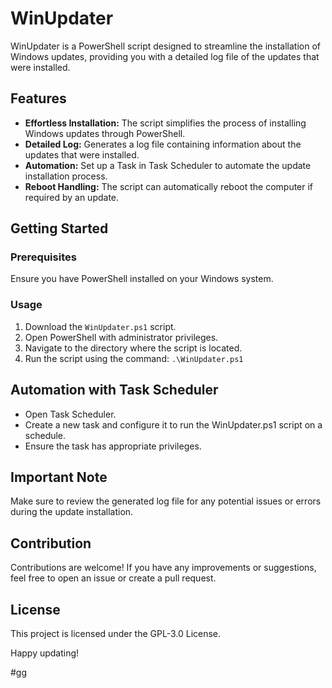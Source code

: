# WinUpdater

WinUpdater is a PowerShell script designed to streamline the installation of Windows updates, providing you with a detailed log file of the updates that were installed.

## Features
- **Effortless Installation:** The script simplifies the process of installing Windows updates through PowerShell.
- **Detailed Log:** Generates a log file containing information about the updates that were installed.
- **Automation:** Set up a Task in Task Scheduler to automate the update installation process.
- **Reboot Handling:** The script can automatically reboot the computer if required by an update.

## Getting Started

### Prerequisites
Ensure you have PowerShell installed on your Windows system.

### Usage
1. Download the `WinUpdater.ps1` script.
2. Open PowerShell with administrator privileges.
3. Navigate to the directory where the script is located.
4. Run the script using the command:
   ```.\WinUpdater.ps1```
## Automation with Task Scheduler
- Open Task Scheduler.
- Create a new task and configure it to run the WinUpdater.ps1 script on a schedule.
- Ensure the task has appropriate privileges.

## Important Note

Make sure to review the generated log file for any potential issues or errors during the update installation.
## Contribution

Contributions are welcome! If you have any improvements or suggestions, feel free to open an issue or create a pull request.

## License

This project is licensed under the GPL-3.0 License.

Happy updating!

#gg
